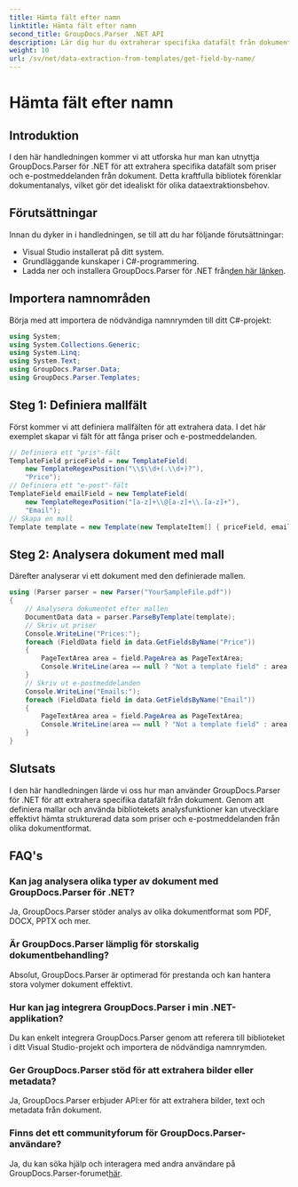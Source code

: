 ```yaml
---
title: Hämta fält efter namn
linktitle: Hämta fält efter namn
second_title: GroupDocs.Parser .NET API
description: Lär dig hur du extraherar specifika datafält från dokument med GroupDocs.Parser för .NET. Steg-för-steg guide med kodexempel.
weight: 10
url: /sv/net/data-extraction-from-templates/get-field-by-name/
---
```


# Hämta fält efter namn

## Introduktion
I den här handledningen kommer vi att utforska hur man kan utnyttja GroupDocs.Parser för .NET för att extrahera specifika datafält som priser och e-postmeddelanden från dokument. Detta kraftfulla bibliotek förenklar dokumentanalys, vilket gör det idealiskt för olika dataextraktionsbehov.
## Förutsättningar
Innan du dyker in i handledningen, se till att du har följande förutsättningar:
- Visual Studio installerat på ditt system.
- Grundläggande kunskaper i C#-programmering.
-  Ladda ner och installera GroupDocs.Parser för .NET från[den här länken](https://releases.groupdocs.com/parser/net/).

## Importera namnområden
Börja med att importera de nödvändiga namnrymden till ditt C#-projekt:
```csharp
using System;
using System.Collections.Generic;
using System.Linq;
using System.Text;
using GroupDocs.Parser.Data;
using GroupDocs.Parser.Templates;
```
## Steg 1: Definiera mallfält
Först kommer vi att definiera mallfälten för att extrahera data. I det här exemplet skapar vi fält för att fånga priser och e-postmeddelanden.
```csharp
// Definiera ett "pris"-fält
TemplateField priceField = new TemplateField(
    new TemplateRegexPosition("\\$\\d+(.\\d+)?"),
    "Price");
// Definiera ett "e-post"-fält
TemplateField emailField = new TemplateField(
    new TemplateRegexPosition("[a-z]+\\@[a-z]+\\.[a-z]+"),
    "Email");
// Skapa en mall
Template template = new Template(new TemplateItem[] { priceField, emailField });
```
## Steg 2: Analysera dokument med mall
Därefter analyserar vi ett dokument med den definierade mallen.
```csharp
using (Parser parser = new Parser("YourSampleFile.pdf"))
{
    // Analysera dokumentet efter mallen
    DocumentData data = parser.ParseByTemplate(template);
    // Skriv ut priser
    Console.WriteLine("Prices:");
    foreach (FieldData field in data.GetFieldsByName("Price"))
    {
        PageTextArea area = field.PageArea as PageTextArea;
        Console.WriteLine(area == null ? "Not a template field" : area.Text);
    }
    // Skriv ut e-postmeddelanden
    Console.WriteLine("Emails:");
    foreach (FieldData field in data.GetFieldsByName("Email"))
    {
        PageTextArea area = field.PageArea as PageTextArea;
        Console.WriteLine(area == null ? "Not a template field" : area.Text);
    }
}
```

## Slutsats
I den här handledningen lärde vi oss hur man använder GroupDocs.Parser för .NET för att extrahera specifika datafält från dokument. Genom att definiera mallar och använda bibliotekets analysfunktioner kan utvecklare effektivt hämta strukturerad data som priser och e-postmeddelanden från olika dokumentformat.

## FAQ's
### Kan jag analysera olika typer av dokument med GroupDocs.Parser för .NET?
Ja, GroupDocs.Parser stöder analys av olika dokumentformat som PDF, DOCX, PPTX och mer.
### Är GroupDocs.Parser lämplig för storskalig dokumentbehandling?
Absolut, GroupDocs.Parser är optimerad för prestanda och kan hantera stora volymer dokument effektivt.
### Hur kan jag integrera GroupDocs.Parser i min .NET-applikation?
Du kan enkelt integrera GroupDocs.Parser genom att referera till biblioteket i ditt Visual Studio-projekt och importera de nödvändiga namnrymden.
### Ger GroupDocs.Parser stöd för att extrahera bilder eller metadata?
Ja, GroupDocs.Parser erbjuder API:er för att extrahera bilder, text och metadata från dokument.
### Finns det ett communityforum för GroupDocs.Parser-användare?
 Ja, du kan söka hjälp och interagera med andra användare på GroupDocs.Parser-forumet[här](https://forum.groupdocs.com/c/parser/17).